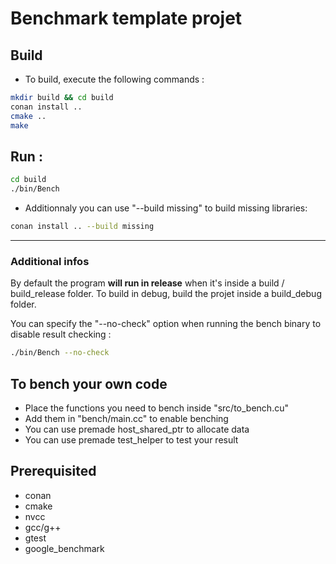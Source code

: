 # Benchmark template projet

## Build

- To build, execute the following commands :

```bash
mkdir build && cd build
conan install ..
cmake ..
make
```

## Run :

```bash
cd build
./bin/Bench
```

- Additionnaly you can use "--build missing" to build missing libraries:

```bash
conan install .. --build missing
```

---

### Additional infos

By default the program **will run in release** when it's inside a build / build_release folder. To build in debug, build the projet inside a build_debug folder.

You can specify the "--no-check" option when running the bench binary to disable result checking :
```bash
./bin/Bench --no-check
```

## To bench your own code

- Place the functions you need to bench inside "src/to_bench.cu"
- Add them in "bench/main.cc" to enable benching
- You can use premade host_shared_ptr to allocate data
- You can use premade test_helper to test your result

## Prerequisited
- conan
- cmake
- nvcc
- gcc/g++
- gtest
- google_benchmark